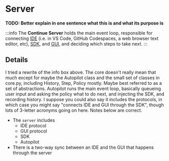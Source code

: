 # Server

**TODO: Better explain in one sentence what this is and what its purpose is**

:::info
The **Continue Server** holds the main event loop, responsible for connecting [IDE](./ide.md) (i.e. in VS Code, GitHub Codespaces, a web browser text editor, etc), [SDK](./sdk.md), and [GUI](./gui.md), and deciding which steps to take next.
:::

## Details

I tried a rewrite of the info box above. The core doesn't really mean that much except for maybe the Autopilot class and the small set of classes in core.py, including History, Step, Policy mostly. Maybe best referred to as a set of abstractions. Autopilot runs the main event loop, basically queueing user input and asking the policy what to do next, and injecting the SDK, and recording history. I suppose you could also say it includes the protocols, in which case you might say "connects IDE and GUI through the SDK", though lots of 3-letter acronyms going on here. Notes below are correct.

- The `server` includes
  - IDE protocol
  - GUI protocol
  - SDK
  - Autopilot
- There is a two-way sync between an IDE and the GUI that happens through the server
